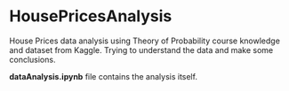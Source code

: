# HousePricesAnalysis
House Prices data analysis using Theory of Probability course knowledge and dataset from Kaggle. Trying to understand the data and make some conclusions. 

**dataAnalysis.ipynb** file contains the analysis itself.
